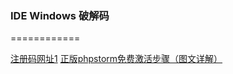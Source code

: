 ### IDE Windows 破解码
 ============

[注册码网址1](https://www.jianshu.com/p/133af2e4fe3f) 
[正版phpstorm免费激活步骤（图文详解）](https://www.php.cn/tool/phpstorm/408348.html)
